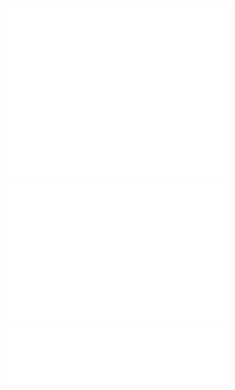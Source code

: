 
![Metrics](/github-metrics.svg)
![Metrics](/metrics.plugin.isocalendar.svg)
![Metrics](/metrics.plugin.languages.details.svg)
